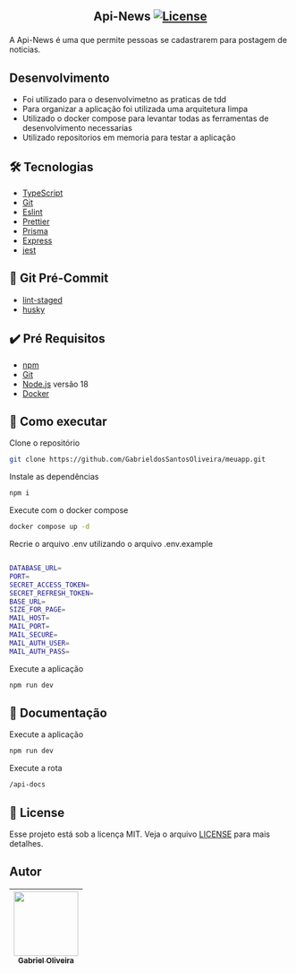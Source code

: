
 ## <p align="center"> Api-News <a href="LICENSE"> <img  src="https://img.shields.io/static/v1?label=License&message=MIT&color=&labelColor=202024" alt="License"></a> </p>
A Api-News é uma que permite pessoas se cadastrarem para postagem de noticias.

## Desenvolvimento
- Foi utilizado para o desenvolvimetno as praticas de tdd
- Para organizar a aplicação foi utilizada uma arquitetura limpa
- Utilizado o docker compose para levantar todas as ferramentas de desenvolvimento necessarias
- Utilizado repositorios em memoria para testar a aplicação

## 🛠️ Tecnologias

- [TypeScript](https://www.typescriptlang.org/)
- [Git](https://git-scm.com/)
- [Eslint](https://eslint.org/)
- [Prettier](https://prettier.io/)
- [Prisma](https://www.prisma.io/)
- [Express](https://expressjs.com/pt-br/)
- [jest](https://jestjs.io/)

## 🚚 Git Pré-Commit

- [lint-staged](https://github.com/okonet/lint-staged)
- [husky](https://typicode.github.io/husky/#/)

## ✔️ Pré Requisitos

- [npm](https://www.npmjs.com/)
- [Git](https://git-scm.com/book/en/v2/Getting-Started-Installing-Git)
- [Node.js](https://nodejs.org/en/) versão 18
- [Docker](https://www.docker.com/)

## 🚀 Como executar

Clone o repositório

```bash
git clone https://github.com/GabrieldosSantosOliveira/meuapp.git
```

Instale as dependências

```bash
npm i
```

Execute com o docker compose

```bash
docker compose up -d
```
Recrie o arquivo .env utilizando o arquivo .env.example

```bash

DATABASE_URL=
PORT=
SECRET_ACCESS_TOKEN=
SECRET_REFRESH_TOKEN=
BASE_URL=
SIZE_FOR_PAGE=
MAIL_HOST=
MAIL_PORT=
MAIL_SECURE=
MAIL_AUTH_USER=
MAIL_AUTH_PASS=
```

Execute a aplicação
```bash
npm run dev
```
## 🔖 Documentação
Execute a aplicação
```bash
npm run dev
```
Execute a rota
```bash
/api-docs
```

## 📝 License

Esse projeto está sob a licença MIT. Veja o arquivo [LICENSE](LICENSE) para mais detalhes.

## Autor

| [<img src="https://avatars.githubusercontent.com/u/86084272?v=4" width=115><br><sub>Gabriel Oliveira</sub>](https://www.linkedin.com/in/gabriel-dos-santos-oliveira-24b67b243/)
| :---: |
